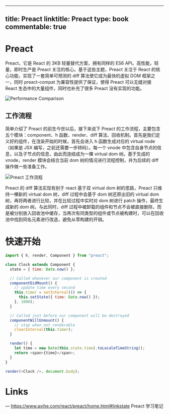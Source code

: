 
---
title: Preact
linktitle: Preact
type: book
commentable: true
---

# Preact

Preact，它是 React 的 3KB 轻量替代方案，拥有同样的 ES6 API。高性能，轻量，即时生产是 Preact 关注的核心。基于这些主题，Preact 关注于 React 的核心功能，实现了一套简单可预测的 diff 算法使它成为最快的虚拟 DOM 框架之一，同时 preact-compat 为兼容性提供了保证，使得 Preact 可以无缝对接 React 生态中的大量组件，同时也补充了很多 Preact 没有实现的功能。

![Performance Comparison](https://i.postimg.cc/4dVTRmr4/image.png)

## 工作流程

简单介绍了 Preact 的前生今世以后，接下来说下 Preact 的工作流程，主要包含五个模块：component、h 函数、render、diff 算法、回收机制。首先是我们定义好的组件，在渲染开始的时候，首先会进入 h 函数生成对应的 virtual node（如果是 JSX 编写，之前还需要一步转码）。每一个 vnode 中包含自身节点的信息，以及子节点的信息，由此而连结成为一棵 virtual dom 树。基于生成的 vnode，render 模块会结合当前 dom 树的情况进行流程控制，并为后续的 diff 操作做一些准备工作。

![Preact 工作流程](https://i.postimg.cc/fLKBdsdj/image.png)

Preact 的 diff 算法实现有别于 react 基于双 virtual dom 树的思路，Preact 只维持一棵新的 virtual dom 树，diff 过程中会基于 dom 树还原出旧的 virtual dom 树，再将两者进行比较，并在比较过程中实时对 dom 树进行 patch 操作，最终生成新的 dom 树。与此同时，diff 过程中被卸载的组件和节点不会被直接删除，而是被分别放入回收池中缓存，当再次有同类型的组件或节点被构建时，可以在回收池中找到同名元素进行改造，避免从零构建的开销。

# 快速开始

```js
import { h, render, Component } from "preact";

class Clock extends Component {
  state = { time: Date.now() };

  // Called whenever our component is created
  componentDidMount() {
    // update time every second
    this.timer = setInterval(() => {
      this.setState({ time: Date.now() });
    }, 1000);
  }

  // Called just before our component will be destroyed
  componentWillUnmount() {
    // stop when not renderable
    clearInterval(this.timer);
  }

  render() {
    let time = new Date(this.state.time).toLocaleTimeString();
    return <span>{time}</span>;
  }
}

render(<Clock />, document.body);
```

# Links

— https://www.axihe.com/react/preact/home.html#linkstate Preact 学习笔记

    